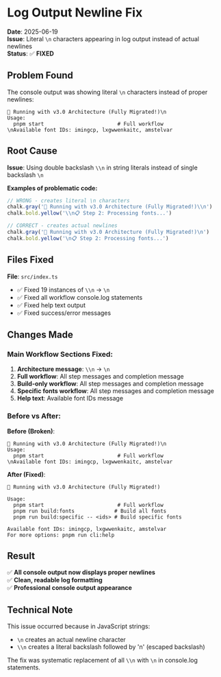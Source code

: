 # Log Output Newline Fix

**Date**: 2025-06-19  
**Issue**: Literal `\n` characters appearing in log output instead of actual newlines  
**Status**: ✅ **FIXED**

## Problem Found

The console output was showing literal `\n` characters instead of proper newlines:

```
🔧 Running with v3.0 Architecture (Fully Migrated!)\n
Usage:
  pnpm start                        # Full workflow
\nAvailable font IDs: imingcp, lxgwwenkaitc, amstelvar
```

## Root Cause

**Issue**: Using double backslash `\\n` in string literals instead of single backslash `\n`

**Examples of problematic code:**
```typescript
// WRONG - creates literal \n characters
chalk.gray('🔧 Running with v3.0 Architecture (Fully Migrated!)\\n')
chalk.bold.yellow('\\n📋 Step 2: Processing fonts...')

// CORRECT - creates actual newlines  
chalk.gray('🔧 Running with v3.0 Architecture (Fully Migrated!)\n')
chalk.bold.yellow('\n📋 Step 2: Processing fonts...')
```

## Files Fixed

**File**: `src/index.ts`
- ✅ Fixed 19 instances of `\\n` → `\n`
- ✅ Fixed all workflow console.log statements
- ✅ Fixed help text output
- ✅ Fixed success/error messages

## Changes Made

### Main Workflow Sections Fixed:
1. **Architecture message**: `\\n` → `\n`
2. **Full workflow**: All step messages and completion message
3. **Build-only workflow**: All step messages and completion message
4. **Specific fonts workflow**: All step messages and completion message
5. **Help text**: Available font IDs message

### Before vs After:

**Before (Broken)**:
```
🔧 Running with v3.0 Architecture (Fully Migrated!)\n
Usage:
  pnpm start                        # Full workflow
\nAvailable font IDs: imingcp, lxgwwenkaitc, amstelvar
```

**After (Fixed)**:
```
🔧 Running with v3.0 Architecture (Fully Migrated!)

Usage:
  pnpm start                        # Full workflow
  pnpm run build:fonts             # Build all fonts
  pnpm run build:specific -- <ids> # Build specific fonts

Available font IDs: imingcp, lxgwwenkaitc, amstelvar
For more options: pnpm run cli:help
```

## Result

✅ **All console output now displays proper newlines**  
✅ **Clean, readable log formatting**  
✅ **Professional console output appearance**  

## Technical Note

This issue occurred because in JavaScript strings:
- `\n` creates an actual newline character
- `\\n` creates a literal backslash followed by 'n' (escaped backslash)

The fix was systematic replacement of all `\\n` with `\n` in console.log statements.
